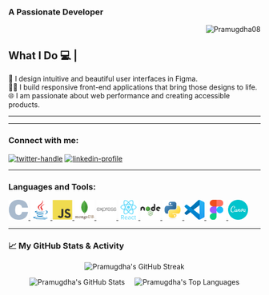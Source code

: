 ### A Passionate Developer

<p align="Right"> 
  <img src="https://komarev.com/ghpvc/?username=Pramugdha08&label=Profile%20views&color=0e75b6&style=flat" alt="Pramugdha08" /> 
</p>

What I Do 💻                                                                                                                                                                                               |
-------------------------------------------------------------------------------------------------------------- 
🎨 I design intuitive and beautiful user interfaces in Figma.                                                                                                       
👨‍💻 I build responsive front-end applications that bring those designs to life.                                                                               
🌐 I am passionate about web performance and creating accessible products.                                                                                                          

---

---

### Connect with me:
<p align="left">
<a href="https://github.com/Pramugdha08" target="blank"><img align="center" src="https://raw.githubusercontent.com/rahuldkjain/github-profile-readme-generator/master/src/images/icons/Social/twitter.svg" alt="twitter-handle" height="30" width="40" /></a>
<a href="https://www.linkedin.com/in/pramugdha-gupta-6b9617352/" target="blank"><img align="center" src="https://raw.githubusercontent.com/rahuldkjain/github-profile-readme-generator/master/src/images/icons/Social/linked-in-alt.svg" alt="linkedin-profile" height="30" width="40" /></a>
</p>

---

### Languages and Tools:
<p align="left"> 
  <a href="https://www.cprogramming.com/" target="_blank" rel="noreferrer"> <img src="https://raw.githubusercontent.com/devicons/devicon/master/icons/c/c-original.svg" alt="c" width="40" height="40"/> </a> 
  <a href="https://www.java.com" target="_blank" rel="noreferrer"> <img src="https://raw.githubusercontent.com/devicons/devicon/master/icons/java/java-original.svg" alt="java" width="40" height="40"/> </a> 
  <a href="https://developer.mozilla.org/en-US/docs/Web/JavaScript" target="_blank" rel="noreferrer"> <img src="https://raw.githubusercontent.com/devicons/devicon/master/icons/javascript/javascript-original.svg" alt="javascript" width="40" height="40"/> </a> 
  <a href="https://www.mongodb.com/" target="_blank" rel="noreferrer"> <img src="https://raw.githubusercontent.com/devicons/devicon/master/icons/mongodb/mongodb-original-wordmark.svg" alt="mongodb" width="40" height="40"/> </a> 
  <a href="https://expressjs.com" target="_blank" rel="noreferrer"> <img src="https://raw.githubusercontent.com/devicons/devicon/master/icons/express/express-original-wordmark.svg" alt="express" width="40" height="40"/> </a>
  <a href="https://reactjs.org/" target="_blank" rel="noreferrer"> <img src="https://raw.githubusercontent.com/devicons/devicon/master/icons/react/react-original-wordmark.svg" alt="react" width="40" height="40"/> </a> 
  <a href="https://nodejs.org" target="_blank" rel="noreferrer"> <img src="https://raw.githubusercontent.com/devicons/devicon/master/icons/nodejs/nodejs-original-wordmark.svg" alt="nodejs" width="40" height="40"/> </a> 
  <a href="https://www.python.org" target="_blank" rel="noreferrer"> <img src="https://raw.githubusercontent.com/devicons/devicon/master/icons/python/python-original.svg" alt="python" width="40" height="40"/> </a> 
  <a href="https://code.visualstudio.com/" target="_blank" rel="noreferrer"> <img src="https://raw.githubusercontent.com/devicons/devicon/master/icons/vscode/vscode-original.svg" alt="vs code" width="40" height="40"/> </a>
  <a href="https://www.figma.com/" target="_blank" rel="noreferrer"> <img src="https://raw.githubusercontent.com/devicons/devicon/master/icons/figma/figma-original.svg" alt="figma" width="40" height="40"/> </a>
  <a href="https://www.canva.com/" target="_blank" rel="noreferrer"> <img src="https://raw.githubusercontent.com/devicons/devicon/master/icons/canva/canva-original.svg" alt="canva" width="40" height="40"/> </a>
</p>

---
### 📈 My GitHub Stats & Activity

<p align="center">
  <img src="https://github-readme-streak-stats.herokuapp.com?user=Pramugdha08&theme=tokyonight&hide_border=true" alt="Pramugdha's GitHub Streak" />
</p>

<p align="center">
  <img src="https://github-readme-stats.vercel.app/api?username=Pramugdha08&show_icons=true&theme=tokyonight&hide_border=true&count_private=true" alt="Pramugdha's GitHub Stats" />
  &nbsp;&nbsp;&nbsp;
  <img src="https://github-readme-stats.vercel.app/api/top-langs/?username=Pramugdha08&layout=compact&theme=tokyonight&hide_border=true" alt="Pramugdha's Top Languages" />
</p>
